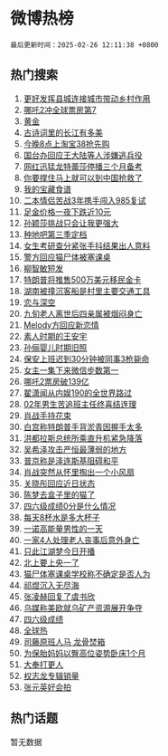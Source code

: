# 微博热榜

`最后更新时间：2025-02-26 12:11:38 +0800`

## 热门搜索

1. [更好发挥县城连接城市带动乡村作用](https://m.weibo.cn/search?containerid=100103type%3D1%26t%3D10%26q%3D%23%E6%9B%B4%E5%A5%BD%E5%8F%91%E6%8C%A5%E5%8E%BF%E5%9F%8E%E8%BF%9E%E6%8E%A5%E5%9F%8E%E5%B8%82%E5%B8%A6%E5%8A%A8%E4%B9%A1%E6%9D%91%E4%BD%9C%E7%94%A8%23&stream_entry_id=51&isnewpage=1&extparam=seat%3D1%26c_type%3D51%26q%3D%2523%25E6%259B%25B4%25E5%25A5%25BD%25E5%258F%2591%25E6%258C%25A5%25E5%258E%25BF%25E5%259F%258E%25E8%25BF%259E%25E6%258E%25A5%25E5%259F%258E%25E5%25B8%2582%25E5%25B8%25A6%25E5%258A%25A8%25E4%25B9%25A1%25E6%259D%2591%25E4%25BD%259C%25E7%2594%25A8%2523%26cate%3D10103%26pos%3D0%26dgr%3D0%26filter_type%3Drealtimehot%26stream_entry_id%3D51%26display_time%3D1740543096%26pre_seqid%3D17405430965830355758132)
1. [哪吒2冲全球票房第7](https://m.weibo.cn/search?containerid=100103type%3D1%26t%3D10%26q%3D%23%E5%93%AA%E5%90%922%E5%86%B2%E5%85%A8%E7%90%83%E7%A5%A8%E6%88%BF%E7%AC%AC7%23&stream_entry_id=31&isnewpage=1&extparam=seat%3D1%26c_type%3D31%26cate%3D5001%26q%3D%2523%25E5%2593%25AA%25E5%2590%25922%25E5%2586%25B2%25E5%2585%25A8%25E7%2590%2583%25E7%25A5%25A8%25E6%2588%25BF%25E7%25AC%25AC7%2523%26dgr%3D0%26stream_entry_id%3D31%26realpos%3D1%26flag%3D1%26pos%3D0%26band_rank%3D1%26filter_type%3Drealtimehot%26lcate%3D5001%26display_time%3D1740543096%26pre_seqid%3D17405430965830355758132)
1. [黄金](https://m.weibo.cn/search?containerid=100103type%3D1%26t%3D10%26q%3D%E9%BB%84%E9%87%91&stream_entry_id=31&isnewpage=1&extparam=seat%3D1%26c_type%3D31%26cate%3D5001%26q%3D%25E9%25BB%2584%25E9%2587%2591%26dgr%3D0%26stream_entry_id%3D31%26realpos%3D2%26flag%3D2%26pos%3D1%26band_rank%3D2%26filter_type%3Drealtimehot%26lcate%3D5001%26display_time%3D1740543096%26pre_seqid%3D17405430965830355758132)
1. [古诗词里的长江有多美](https://m.weibo.cn/search?containerid=100103type%3D1%26t%3D10%26q%3D%23%E5%8F%A4%E8%AF%97%E8%AF%8D%E9%87%8C%E7%9A%84%E9%95%BF%E6%B1%9F%E6%9C%89%E5%A4%9A%E7%BE%8E%23&stream_entry_id=31&isnewpage=1&extparam=seat%3D1%26c_type%3D31%26cate%3D5001%26q%3D%2523%25E5%258F%25A4%25E8%25AF%2597%25E8%25AF%258D%25E9%2587%258C%25E7%259A%2584%25E9%2595%25BF%25E6%25B1%259F%25E6%259C%2589%25E5%25A4%259A%25E7%25BE%258E%2523%26dgr%3D0%26stream_entry_id%3D31%26realpos%3D3%26flag%3D0%26pos%3D2%26band_rank%3D3%26filter_type%3Drealtimehot%26lcate%3D5001%26display_time%3D1740543096%26pre_seqid%3D17405430965830355758132)
1. [今晚8点上淘宝38抢先购](https://m.weibo.cn/search?containerid=100103type%3D1%26t%3D10%26q%3D%23%E4%BB%8A%E6%99%9A8%E7%82%B9%E4%B8%8A%E6%B7%98%E5%AE%9D38%E6%8A%A2%E5%85%88%E8%B4%AD%23&stream_entry_id=31&isnewpage=1&extparam=seat%3D1%26c_type%3D31%26topic_ad%3D1%26cate%3D5001%26q%3D%2523%25E4%25BB%258A%25E6%2599%259A8%25E7%2582%25B9%25E4%25B8%258A%25E6%25B7%2598%25E5%25AE%259D38%25E6%258A%25A2%25E5%2585%2588%25E8%25B4%25AD%2523%26dgr%3D0%26adid%3D276995%26is_ad_pos%3D1%26stream_entry_id%3D31%26pos%3D3%26filter_type%3Drealtimehot%26band_rank%3D4%26lcate%3D5001%26display_time%3D1740543096%26pre_seqid%3D17405430965830355758132)
1. [国台办回应王大陆等人涉嫌逃兵役](https://m.weibo.cn/search?containerid=100103type%3D1%26t%3D10%26q%3D%23%E5%9B%BD%E5%8F%B0%E5%8A%9E%E5%9B%9E%E5%BA%94%E7%8E%8B%E5%A4%A7%E9%99%86%E7%AD%89%E4%BA%BA%E6%B6%89%E5%AB%8C%E9%80%83%E5%85%B5%E5%BD%B9%23&stream_entry_id=31&isnewpage=1&extparam=seat%3D1%26c_type%3D31%26cate%3D5001%26q%3D%2523%25E5%259B%25BD%25E5%258F%25B0%25E5%258A%259E%25E5%259B%259E%25E5%25BA%2594%25E7%258E%258B%25E5%25A4%25A7%25E9%2599%2586%25E7%25AD%2589%25E4%25BA%25BA%25E6%25B6%2589%25E5%25AB%258C%25E9%2580%2583%25E5%2585%25B5%25E5%25BD%25B9%2523%26dgr%3D0%26stream_entry_id%3D31%26realpos%3D4%26flag%3D1%26pos%3D4%26band_rank%3D4%26filter_type%3Drealtimehot%26lcate%3D5001%26display_time%3D1740543096%26pre_seqid%3D17405430965830355758132)
1. [网红迅猛龙特蕾莎停播三个月备考](https://m.weibo.cn/search?containerid=100103type%3D1%26t%3D10%26q%3D%23%E7%BD%91%E7%BA%A2%E8%BF%85%E7%8C%9B%E9%BE%99%E7%89%B9%E8%95%BE%E8%8E%8E%E5%81%9C%E6%92%AD%E4%B8%89%E4%B8%AA%E6%9C%88%E5%A4%87%E8%80%83%23&stream_entry_id=31&isnewpage=1&extparam=seat%3D1%26c_type%3D31%26cate%3D5001%26q%3D%2523%25E7%25BD%2591%25E7%25BA%25A2%25E8%25BF%2585%25E7%258C%259B%25E9%25BE%2599%25E7%2589%25B9%25E8%2595%25BE%25E8%258E%258E%25E5%2581%259C%25E6%2592%25AD%25E4%25B8%2589%25E4%25B8%25AA%25E6%259C%2588%25E5%25A4%2587%25E8%2580%2583%2523%26dgr%3D0%26stream_entry_id%3D31%26realpos%3D5%26flag%3D0%26pos%3D5%26band_rank%3D5%26filter_type%3Drealtimehot%26lcate%3D5001%26display_time%3D1740543096%26pre_seqid%3D17405430965830355758132)
1. [你要撑住马上就可以到中国抢救了](https://m.weibo.cn/search?containerid=100103type%3D1%26t%3D10%26q%3D%23%E4%BD%A0%E8%A6%81%E6%92%91%E4%BD%8F%E9%A9%AC%E4%B8%8A%E5%B0%B1%E5%8F%AF%E4%BB%A5%E5%88%B0%E4%B8%AD%E5%9B%BD%E6%8A%A2%E6%95%91%E4%BA%86%23&stream_entry_id=31&isnewpage=1&extparam=seat%3D1%26c_type%3D31%26cate%3D5001%26q%3D%2523%25E4%25BD%25A0%25E8%25A6%2581%25E6%2592%2591%25E4%25BD%258F%25E9%25A9%25AC%25E4%25B8%258A%25E5%25B0%25B1%25E5%258F%25AF%25E4%25BB%25A5%25E5%2588%25B0%25E4%25B8%25AD%25E5%259B%25BD%25E6%258A%25A2%25E6%2595%2591%25E4%25BA%2586%2523%26dgr%3D0%26stream_entry_id%3D31%26realpos%3D6%26flag%3D2%26pos%3D6%26band_rank%3D6%26filter_type%3Drealtimehot%26lcate%3D5001%26display_time%3D1740543096%26pre_seqid%3D17405430965830355758132)
1. [我的宝藏食谱](https://m.weibo.cn/search?containerid=100103type%3D1%26t%3D10%26q%3D%23%E6%88%91%E7%9A%84%E5%AE%9D%E8%97%8F%E9%A3%9F%E8%B0%B1%23&stream_entry_id=31&isnewpage=1&extparam=seat%3D1%26c_type%3D31%26cate%3D5001%26q%3D%2523%25E6%2588%2591%25E7%259A%2584%25E5%25AE%259D%25E8%2597%258F%25E9%25A3%259F%25E8%25B0%25B1%2523%26dgr%3D0%26adid%3D276968%26is_ad_pos%3D1%26stream_entry_id%3D31%26pos%3D7%26filter_type%3Drealtimehot%26band_rank%3D7%26lcate%3D5001%26display_time%3D1740543096%26pre_seqid%3D17405430965830355758132)
1. [二本情侣苦战3年携手闯入985复试](https://m.weibo.cn/search?containerid=100103type%3D1%26t%3D10%26q%3D%23%E4%BA%8C%E6%9C%AC%E6%83%85%E4%BE%A3%E8%8B%A6%E6%88%983%E5%B9%B4%E6%90%BA%E6%89%8B%E9%97%AF%E5%85%A5985%E5%A4%8D%E8%AF%95%23&stream_entry_id=31&isnewpage=1&extparam=seat%3D1%26c_type%3D31%26cate%3D5001%26q%3D%2523%25E4%25BA%258C%25E6%259C%25AC%25E6%2583%2585%25E4%25BE%25A3%25E8%258B%25A6%25E6%2588%25983%25E5%25B9%25B4%25E6%2590%25BA%25E6%2589%258B%25E9%2597%25AF%25E5%2585%25A5985%25E5%25A4%258D%25E8%25AF%2595%2523%26dgr%3D0%26stream_entry_id%3D31%26realpos%3D7%26flag%3D0%26pos%3D8%26band_rank%3D7%26filter_type%3Drealtimehot%26lcate%3D5001%26display_time%3D1740543096%26pre_seqid%3D17405430965830355758132)
1. [足金价格一夜下跌近10元](https://m.weibo.cn/search?containerid=100103type%3D1%26t%3D10%26q%3D%23%E8%B6%B3%E9%87%91%E4%BB%B7%E6%A0%BC%E4%B8%80%E5%A4%9C%E4%B8%8B%E8%B7%8C%E8%BF%9110%E5%85%83%23&stream_entry_id=31&isnewpage=1&extparam=seat%3D1%26c_type%3D31%26cate%3D5001%26q%3D%2523%25E8%25B6%25B3%25E9%2587%2591%25E4%25BB%25B7%25E6%25A0%25BC%25E4%25B8%2580%25E5%25A4%259C%25E4%25B8%258B%25E8%25B7%258C%25E8%25BF%259110%25E5%2585%2583%2523%26dgr%3D0%26stream_entry_id%3D31%26realpos%3D8%26flag%3D1%26pos%3D9%26band_rank%3D8%26filter_type%3Drealtimehot%26lcate%3D5001%26display_time%3D1740543096%26pre_seqid%3D17405430965830355758132)
1. [孙颖莎挑战只会让我更强大](https://m.weibo.cn/search?containerid=100103type%3D1%26t%3D10%26q%3D%23%E5%AD%99%E9%A2%96%E8%8E%8E%E6%8C%91%E6%88%98%E5%8F%AA%E4%BC%9A%E8%AE%A9%E6%88%91%E6%9B%B4%E5%BC%BA%E5%A4%A7%23&stream_entry_id=31&isnewpage=1&extparam=seat%3D1%26c_type%3D31%26cate%3D5001%26q%3D%2523%25E5%25AD%2599%25E9%25A2%2596%25E8%258E%258E%25E6%258C%2591%25E6%2588%2598%25E5%258F%25AA%25E4%25BC%259A%25E8%25AE%25A9%25E6%2588%2591%25E6%259B%25B4%25E5%25BC%25BA%25E5%25A4%25A7%2523%26dgr%3D0%26stream_entry_id%3D31%26realpos%3D9%26flag%3D1%26pos%3D10%26band_rank%3D9%26filter_type%3Drealtimehot%26lcate%3D5001%26display_time%3D1740543096%26pre_seqid%3D17405430965830355758132)
1. [种地吧第三季定档](https://m.weibo.cn/search?containerid=100103type%3D1%26t%3D10%26q%3D%E7%A7%8D%E5%9C%B0%E5%90%A7%E7%AC%AC%E4%B8%89%E5%AD%A3%E5%AE%9A%E6%A1%A3&stream_entry_id=31&isnewpage=1&extparam=seat%3D1%26c_type%3D31%26cate%3D5001%26q%3D%25E7%25A7%258D%25E5%259C%25B0%25E5%2590%25A7%25E7%25AC%25AC%25E4%25B8%2589%25E5%25AD%25A3%25E5%25AE%259A%25E6%25A1%25A3%26dgr%3D0%26stream_entry_id%3D31%26realpos%3D10%26flag%3D0%26pos%3D11%26band_rank%3D10%26filter_type%3Drealtimehot%26lcate%3D5001%26display_time%3D1740543096%26pre_seqid%3D17405430965830355758132)
1. [女生考研查分紧张手抖结果出人意料](https://m.weibo.cn/search?containerid=100103type%3D1%26t%3D10%26q%3D%23%E5%A5%B3%E7%94%9F%E8%80%83%E7%A0%94%E6%9F%A5%E5%88%86%E7%B4%A7%E5%BC%A0%E6%89%8B%E6%8A%96%E7%BB%93%E6%9E%9C%E5%87%BA%E4%BA%BA%E6%84%8F%E6%96%99%23&stream_entry_id=31&isnewpage=1&extparam=seat%3D1%26c_type%3D31%26cate%3D5001%26q%3D%2523%25E5%25A5%25B3%25E7%2594%259F%25E8%2580%2583%25E7%25A0%2594%25E6%259F%25A5%25E5%2588%2586%25E7%25B4%25A7%25E5%25BC%25A0%25E6%2589%258B%25E6%258A%2596%25E7%25BB%2593%25E6%259E%259C%25E5%2587%25BA%25E4%25BA%25BA%25E6%2584%258F%25E6%2596%2599%2523%26dgr%3D0%26stream_entry_id%3D31%26realpos%3D11%26flag%3D1%26pos%3D12%26band_rank%3D11%26filter_type%3Drealtimehot%26lcate%3D5001%26display_time%3D1740543096%26pre_seqid%3D17405430965830355758132)
1. [警方回应猫尸体被塞课桌](https://m.weibo.cn/search?containerid=100103type%3D1%26t%3D10%26q%3D%23%E8%AD%A6%E6%96%B9%E5%9B%9E%E5%BA%94%E7%8C%AB%E5%B0%B8%E4%BD%93%E8%A2%AB%E5%A1%9E%E8%AF%BE%E6%A1%8C%23&stream_entry_id=31&isnewpage=1&extparam=seat%3D1%26c_type%3D31%26cate%3D5001%26q%3D%2523%25E8%25AD%25A6%25E6%2596%25B9%25E5%259B%259E%25E5%25BA%2594%25E7%258C%25AB%25E5%25B0%25B8%25E4%25BD%2593%25E8%25A2%25AB%25E5%25A1%259E%25E8%25AF%25BE%25E6%25A1%258C%2523%26dgr%3D0%26stream_entry_id%3D31%26realpos%3D12%26flag%3D1%26pos%3D13%26band_rank%3D12%26filter_type%3Drealtimehot%26lcate%3D5001%26display_time%3D1740543096%26pre_seqid%3D17405430965830355758132)
1. [柳智敏短发](https://m.weibo.cn/search?containerid=100103type%3D1%26t%3D10%26q%3D%E6%9F%B3%E6%99%BA%E6%95%8F%E7%9F%AD%E5%8F%91&stream_entry_id=31&isnewpage=1&extparam=seat%3D1%26c_type%3D31%26cate%3D5001%26q%3D%25E6%259F%25B3%25E6%2599%25BA%25E6%2595%258F%25E7%259F%25AD%25E5%258F%2591%26dgr%3D0%26stream_entry_id%3D31%26realpos%3D13%26flag%3D1%26pos%3D14%26band_rank%3D13%26filter_type%3Drealtimehot%26lcate%3D5001%26display_time%3D1740543096%26pre_seqid%3D17405430965830355758132)
1. [特朗普将推售500万美元移民金卡](https://m.weibo.cn/search?containerid=100103type%3D1%26t%3D10%26q%3D%23%E7%89%B9%E6%9C%97%E6%99%AE%E5%B0%86%E6%8E%A8%E5%94%AE500%E4%B8%87%E7%BE%8E%E5%85%83%E7%A7%BB%E6%B0%91%E9%87%91%E5%8D%A1%23&stream_entry_id=31&isnewpage=1&extparam=seat%3D1%26c_type%3D31%26cate%3D5001%26q%3D%2523%25E7%2589%25B9%25E6%259C%2597%25E6%2599%25AE%25E5%25B0%2586%25E6%258E%25A8%25E5%2594%25AE500%25E4%25B8%2587%25E7%25BE%258E%25E5%2585%2583%25E7%25A7%25BB%25E6%25B0%2591%25E9%2587%2591%25E5%258D%25A1%2523%26dgr%3D0%26stream_entry_id%3D31%26realpos%3D14%26flag%3D0%26pos%3D15%26band_rank%3D14%26filter_type%3Drealtimehot%26lcate%3D5001%26display_time%3D1740543096%26pre_seqid%3D17405430965830355758132)
1. [湖南被撞沉客船是村里主要交通工具](https://m.weibo.cn/search?containerid=100103type%3D1%26t%3D10%26q%3D%23%E6%B9%96%E5%8D%97%E8%A2%AB%E6%92%9E%E6%B2%89%E5%AE%A2%E8%88%B9%E6%98%AF%E6%9D%91%E9%87%8C%E4%B8%BB%E8%A6%81%E4%BA%A4%E9%80%9A%E5%B7%A5%E5%85%B7%23&stream_entry_id=31&isnewpage=1&extparam=seat%3D1%26c_type%3D31%26cate%3D5001%26q%3D%2523%25E6%25B9%2596%25E5%258D%2597%25E8%25A2%25AB%25E6%2592%259E%25E6%25B2%2589%25E5%25AE%25A2%25E8%2588%25B9%25E6%2598%25AF%25E6%259D%2591%25E9%2587%258C%25E4%25B8%25BB%25E8%25A6%2581%25E4%25BA%25A4%25E9%2580%259A%25E5%25B7%25A5%25E5%2585%25B7%2523%26dgr%3D0%26stream_entry_id%3D31%26realpos%3D15%26flag%3D1%26pos%3D16%26band_rank%3D15%26filter_type%3Drealtimehot%26lcate%3D5001%26display_time%3D1740543096%26pre_seqid%3D17405430965830355758132)
1. [恋与深空](https://m.weibo.cn/search?containerid=100103type%3D1%26t%3D10%26q%3D%23%E6%81%8B%E4%B8%8E%E6%B7%B1%E7%A9%BA%23&stream_entry_id=31&isnewpage=1&extparam=seat%3D1%26c_type%3D31%26cate%3D5001%26q%3D%2523%25E6%2581%258B%25E4%25B8%258E%25E6%25B7%25B1%25E7%25A9%25BA%2523%26dgr%3D0%26stream_entry_id%3D31%26realpos%3D16%26flag%3D1%26pos%3D17%26band_rank%3D16%26filter_type%3Drealtimehot%26lcate%3D5001%26display_time%3D1740543096%26pre_seqid%3D17405430965830355758132)
1. [九旬老人离世后四亲属被烟闷身亡](https://m.weibo.cn/search?containerid=100103type%3D1%26t%3D10%26q%3D%23%E4%B9%9D%E6%97%AC%E8%80%81%E4%BA%BA%E7%A6%BB%E4%B8%96%E5%90%8E%E5%9B%9B%E4%BA%B2%E5%B1%9E%E8%A2%AB%E7%83%9F%E9%97%B7%E8%BA%AB%E4%BA%A1%23&stream_entry_id=31&isnewpage=1&extparam=seat%3D1%26c_type%3D31%26cate%3D5001%26q%3D%2523%25E4%25B9%259D%25E6%2597%25AC%25E8%2580%2581%25E4%25BA%25BA%25E7%25A6%25BB%25E4%25B8%2596%25E5%2590%258E%25E5%259B%259B%25E4%25BA%25B2%25E5%25B1%259E%25E8%25A2%25AB%25E7%2583%259F%25E9%2597%25B7%25E8%25BA%25AB%25E4%25BA%25A1%2523%26dgr%3D0%26stream_entry_id%3D31%26realpos%3D17%26flag%3D2%26pos%3D18%26band_rank%3D17%26filter_type%3Drealtimehot%26lcate%3D5001%26display_time%3D1740543096%26pre_seqid%3D17405430965830355758132)
1. [Melody方回应新恋情](https://m.weibo.cn/search?containerid=100103type%3D1%26t%3D10%26q%3D%23Melody%E6%96%B9%E5%9B%9E%E5%BA%94%E6%96%B0%E6%81%8B%E6%83%85%23&stream_entry_id=31&isnewpage=1&extparam=seat%3D1%26c_type%3D31%26cate%3D5001%26q%3D%2523Melody%25E6%2596%25B9%25E5%259B%259E%25E5%25BA%2594%25E6%2596%25B0%25E6%2581%258B%25E6%2583%2585%2523%26dgr%3D0%26stream_entry_id%3D31%26realpos%3D18%26flag%3D1%26pos%3D19%26band_rank%3D18%26filter_type%3Drealtimehot%26lcate%3D5001%26display_time%3D1740543096%26pre_seqid%3D17405430965830355758132)
1. [素人时期的王安宇](https://m.weibo.cn/search?containerid=100103type%3D1%26t%3D10%26q%3D%23%E7%B4%A0%E4%BA%BA%E6%97%B6%E6%9C%9F%E7%9A%84%E7%8E%8B%E5%AE%89%E5%AE%87%23&stream_entry_id=31&isnewpage=1&extparam=seat%3D1%26c_type%3D31%26cate%3D5001%26q%3D%2523%25E7%25B4%25A0%25E4%25BA%25BA%25E6%2597%25B6%25E6%259C%259F%25E7%259A%2584%25E7%258E%258B%25E5%25AE%2589%25E5%25AE%2587%2523%26dgr%3D0%26stream_entry_id%3D31%26realpos%3D19%26flag%3D2%26pos%3D20%26band_rank%3D19%26filter_type%3Drealtimehot%26lcate%3D5001%26display_time%3D1740543096%26pre_seqid%3D17405430965830355758132)
1. [孙俪婴儿时期旧照](https://m.weibo.cn/search?containerid=100103type%3D1%26t%3D10%26q%3D%23%E5%AD%99%E4%BF%AA%E5%A9%B4%E5%84%BF%E6%97%B6%E6%9C%9F%E6%97%A7%E7%85%A7%23&stream_entry_id=31&isnewpage=1&extparam=seat%3D1%26c_type%3D31%26cate%3D5001%26q%3D%2523%25E5%25AD%2599%25E4%25BF%25AA%25E5%25A9%25B4%25E5%2584%25BF%25E6%2597%25B6%25E6%259C%259F%25E6%2597%25A7%25E7%2585%25A7%2523%26dgr%3D0%26stream_entry_id%3D31%26realpos%3D20%26flag%3D1%26pos%3D21%26band_rank%3D20%26filter_type%3Drealtimehot%26lcate%3D5001%26display_time%3D1740543096%26pre_seqid%3D17405430965830355758132)
1. [保安上班迟到30分钟被同事3枪毙命](https://m.weibo.cn/search?containerid=100103type%3D1%26t%3D10%26q%3D%23%E4%BF%9D%E5%AE%89%E4%B8%8A%E7%8F%AD%E8%BF%9F%E5%88%B030%E5%88%86%E9%92%9F%E8%A2%AB%E5%90%8C%E4%BA%8B3%E6%9E%AA%E6%AF%99%E5%91%BD%23&stream_entry_id=31&isnewpage=1&extparam=seat%3D1%26c_type%3D31%26cate%3D5001%26q%3D%2523%25E4%25BF%259D%25E5%25AE%2589%25E4%25B8%258A%25E7%258F%25AD%25E8%25BF%259F%25E5%2588%25B030%25E5%2588%2586%25E9%2592%259F%25E8%25A2%25AB%25E5%2590%258C%25E4%25BA%258B3%25E6%259E%25AA%25E6%25AF%2599%25E5%2591%25BD%2523%26dgr%3D0%26stream_entry_id%3D31%26realpos%3D21%26flag%3D1%26pos%3D22%26band_rank%3D21%26filter_type%3Drealtimehot%26lcate%3D5001%26display_time%3D1740543096%26pre_seqid%3D17405430965830355758132)
1. [女主一集下来微信步数第一](https://m.weibo.cn/search?containerid=100103type%3D1%26t%3D10%26q%3D%E5%A5%B3%E4%B8%BB%E4%B8%80%E9%9B%86%E4%B8%8B%E6%9D%A5%E5%BE%AE%E4%BF%A1%E6%AD%A5%E6%95%B0%E7%AC%AC%E4%B8%80&stream_entry_id=31&isnewpage=1&extparam=seat%3D1%26c_type%3D31%26cate%3D5001%26q%3D%25E5%25A5%25B3%25E4%25B8%25BB%25E4%25B8%2580%25E9%259B%2586%25E4%25B8%258B%25E6%259D%25A5%25E5%25BE%25AE%25E4%25BF%25A1%25E6%25AD%25A5%25E6%2595%25B0%25E7%25AC%25AC%25E4%25B8%2580%26dgr%3D0%26stream_entry_id%3D31%26realpos%3D22%26flag%3D0%26pos%3D23%26band_rank%3D22%26filter_type%3Drealtimehot%26lcate%3D5001%26display_time%3D1740543096%26pre_seqid%3D17405430965830355758132)
1. [哪吒2票房破139亿](https://m.weibo.cn/search?containerid=100103type%3D1%26t%3D10%26q%3D%23%E5%93%AA%E5%90%922%E7%A5%A8%E6%88%BF%E7%A0%B4139%E4%BA%BF%23&stream_entry_id=31&isnewpage=1&extparam=seat%3D1%26c_type%3D31%26cate%3D5001%26q%3D%2523%25E5%2593%25AA%25E5%2590%25922%25E7%25A5%25A8%25E6%2588%25BF%25E7%25A0%25B4139%25E4%25BA%25BF%2523%26dgr%3D0%26stream_entry_id%3D31%26realpos%3D23%26flag%3D1%26pos%3D24%26band_rank%3D23%26filter_type%3Drealtimehot%26lcate%3D5001%26display_time%3D1740543096%26pre_seqid%3D17405430965830355758132)
1. [翟潇闻从内娱190的全世界路过](https://m.weibo.cn/search?containerid=100103type%3D1%26t%3D10%26q%3D%23%E7%BF%9F%E6%BD%87%E9%97%BB%E4%BB%8E%E5%86%85%E5%A8%B1190%E7%9A%84%E5%85%A8%E4%B8%96%E7%95%8C%E8%B7%AF%E8%BF%87%23&stream_entry_id=31&isnewpage=1&extparam=seat%3D1%26c_type%3D31%26cate%3D5001%26q%3D%2523%25E7%25BF%259F%25E6%25BD%2587%25E9%2597%25BB%25E4%25BB%258E%25E5%2586%2585%25E5%25A8%25B1190%25E7%259A%2584%25E5%2585%25A8%25E4%25B8%2596%25E7%2595%258C%25E8%25B7%25AF%25E8%25BF%2587%2523%26dgr%3D0%26stream_entry_id%3D31%26realpos%3D24%26flag%3D1%26pos%3D25%26band_rank%3D24%26filter_type%3Drealtimehot%26lcate%3D5001%26display_time%3D1740543096%26pre_seqid%3D17405430965830355758132)
1. [02年男生苦追班主任终喜结连理](https://m.weibo.cn/search?containerid=100103type%3D1%26t%3D10%26q%3D%2302%E5%B9%B4%E7%94%B7%E7%94%9F%E8%8B%A6%E8%BF%BD%E7%8F%AD%E4%B8%BB%E4%BB%BB%E7%BB%88%E5%96%9C%E7%BB%93%E8%BF%9E%E7%90%86%23&stream_entry_id=31&isnewpage=1&extparam=seat%3D1%26c_type%3D31%26cate%3D5001%26q%3D%252302%25E5%25B9%25B4%25E7%2594%25B7%25E7%2594%259F%25E8%258B%25A6%25E8%25BF%25BD%25E7%258F%25AD%25E4%25B8%25BB%25E4%25BB%25BB%25E7%25BB%2588%25E5%2596%259C%25E7%25BB%2593%25E8%25BF%259E%25E7%2590%2586%2523%26dgr%3D0%26stream_entry_id%3D31%26realpos%3D25%26flag%3D0%26pos%3D26%26band_rank%3D25%26filter_type%3Drealtimehot%26lcate%3D5001%26display_time%3D1740543096%26pre_seqid%3D17405430965830355758132)
1. [肖战手持花束](https://m.weibo.cn/search?containerid=100103type%3D1%26t%3D10%26q%3D%23%E8%82%96%E6%88%98%E6%89%8B%E6%8C%81%E8%8A%B1%E6%9D%9F%23&stream_entry_id=31&isnewpage=1&extparam=seat%3D1%26c_type%3D31%26cate%3D5001%26q%3D%2523%25E8%2582%2596%25E6%2588%2598%25E6%2589%258B%25E6%258C%2581%25E8%258A%25B1%25E6%259D%259F%2523%26dgr%3D0%26stream_entry_id%3D31%26realpos%3D26%26flag%3D1%26pos%3D27%26band_rank%3D26%26filter_type%3Drealtimehot%26lcate%3D5001%26display_time%3D1740543096%26pre_seqid%3D17405430965830355758132)
1. [白宫称特朗普手背淤青因握手太多](https://m.weibo.cn/search?containerid=100103type%3D1%26t%3D10%26q%3D%23%E7%99%BD%E5%AE%AB%E7%A7%B0%E7%89%B9%E6%9C%97%E6%99%AE%E6%89%8B%E8%83%8C%E6%B7%A4%E9%9D%92%E5%9B%A0%E6%8F%A1%E6%89%8B%E5%A4%AA%E5%A4%9A%23&stream_entry_id=31&isnewpage=1&extparam=seat%3D1%26c_type%3D31%26cate%3D5001%26q%3D%2523%25E7%2599%25BD%25E5%25AE%25AB%25E7%25A7%25B0%25E7%2589%25B9%25E6%259C%2597%25E6%2599%25AE%25E6%2589%258B%25E8%2583%258C%25E6%25B7%25A4%25E9%259D%2592%25E5%259B%25A0%25E6%258F%25A1%25E6%2589%258B%25E5%25A4%25AA%25E5%25A4%259A%2523%26dgr%3D0%26stream_entry_id%3D31%26realpos%3D27%26flag%3D1%26pos%3D28%26band_rank%3D27%26filter_type%3Drealtimehot%26lcate%3D5001%26display_time%3D1740543096%26pre_seqid%3D17405430965830355758132)
1. [洪都拉斯总统所乘直升机紧急降落](https://m.weibo.cn/search?containerid=100103type%3D1%26t%3D10%26q%3D%23%E6%B4%AA%E9%83%BD%E6%8B%89%E6%96%AF%E6%80%BB%E7%BB%9F%E6%89%80%E4%B9%98%E7%9B%B4%E5%8D%87%E6%9C%BA%E7%B4%A7%E6%80%A5%E9%99%8D%E8%90%BD%23&stream_entry_id=31&isnewpage=1&extparam=seat%3D1%26c_type%3D31%26cate%3D5001%26q%3D%2523%25E6%25B4%25AA%25E9%2583%25BD%25E6%258B%2589%25E6%2596%25AF%25E6%2580%25BB%25E7%25BB%259F%25E6%2589%2580%25E4%25B9%2598%25E7%259B%25B4%25E5%258D%2587%25E6%259C%25BA%25E7%25B4%25A7%25E6%2580%25A5%25E9%2599%258D%25E8%2590%25BD%2523%26dgr%3D0%26stream_entry_id%3D31%26realpos%3D28%26flag%3D1%26pos%3D29%26band_rank%3D28%26filter_type%3Drealtimehot%26lcate%3D5001%26display_time%3D1740543096%26pre_seqid%3D17405430965830355758132)
1. [吴希泽攻击严恒最薄弱的地方](https://m.weibo.cn/search?containerid=100103type%3D1%26t%3D10%26q%3D%E5%90%B4%E5%B8%8C%E6%B3%BD%E6%94%BB%E5%87%BB%E4%B8%A5%E6%81%92%E6%9C%80%E8%96%84%E5%BC%B1%E7%9A%84%E5%9C%B0%E6%96%B9&stream_entry_id=31&isnewpage=1&extparam=seat%3D1%26c_type%3D31%26cate%3D5001%26q%3D%25E5%2590%25B4%25E5%25B8%258C%25E6%25B3%25BD%25E6%2594%25BB%25E5%2587%25BB%25E4%25B8%25A5%25E6%2581%2592%25E6%259C%2580%25E8%2596%2584%25E5%25BC%25B1%25E7%259A%2584%25E5%259C%25B0%25E6%2596%25B9%26dgr%3D0%26stream_entry_id%3D31%26realpos%3D29%26flag%3D1%26pos%3D30%26band_rank%3D29%26filter_type%3Drealtimehot%26lcate%3D5001%26display_time%3D1740543096%26pre_seqid%3D17405430965830355758132)
1. [普京称是泽连斯基阻碍和平](https://m.weibo.cn/search?containerid=100103type%3D1%26t%3D10%26q%3D%23%E6%99%AE%E4%BA%AC%E7%A7%B0%E6%98%AF%E6%B3%BD%E8%BF%9E%E6%96%AF%E5%9F%BA%E9%98%BB%E7%A2%8D%E5%92%8C%E5%B9%B3%23&stream_entry_id=31&isnewpage=1&extparam=seat%3D1%26c_type%3D31%26cate%3D5001%26q%3D%2523%25E6%2599%25AE%25E4%25BA%25AC%25E7%25A7%25B0%25E6%2598%25AF%25E6%25B3%25BD%25E8%25BF%259E%25E6%2596%25AF%25E5%259F%25BA%25E9%2598%25BB%25E7%25A2%258D%25E5%2592%258C%25E5%25B9%25B3%2523%26dgr%3D0%26stream_entry_id%3D31%26realpos%3D30%26flag%3D1%26pos%3D31%26band_rank%3D30%26filter_type%3Drealtimehot%26lcate%3D5001%26display_time%3D1740543096%26pre_seqid%3D17405430965830355758132)
1. [肖战突然从怀里掏出一个小风扇](https://m.weibo.cn/search?containerid=100103type%3D1%26t%3D10%26q%3D%23%E8%82%96%E6%88%98%E7%AA%81%E7%84%B6%E4%BB%8E%E6%80%80%E9%87%8C%E6%8E%8F%E5%87%BA%E4%B8%80%E4%B8%AA%E5%B0%8F%E9%A3%8E%E6%89%87%23&stream_entry_id=31&isnewpage=1&extparam=seat%3D1%26c_type%3D31%26cate%3D5001%26q%3D%2523%25E8%2582%2596%25E6%2588%2598%25E7%25AA%2581%25E7%2584%25B6%25E4%25BB%258E%25E6%2580%2580%25E9%2587%258C%25E6%258E%258F%25E5%2587%25BA%25E4%25B8%2580%25E4%25B8%25AA%25E5%25B0%258F%25E9%25A3%258E%25E6%2589%2587%2523%26dgr%3D0%26stream_entry_id%3D31%26realpos%3D31%26flag%3D0%26pos%3D32%26band_rank%3D31%26filter_type%3Drealtimehot%26lcate%3D5001%26display_time%3D1740543096%26pre_seqid%3D17405430965830355758132)
1. [关晓彤回应近日状态](https://m.weibo.cn/search?containerid=100103type%3D1%26t%3D10%26q%3D%23%E5%85%B3%E6%99%93%E5%BD%A4%E5%9B%9E%E5%BA%94%E8%BF%91%E6%97%A5%E7%8A%B6%E6%80%81%23&stream_entry_id=31&isnewpage=1&extparam=seat%3D1%26c_type%3D31%26cate%3D5001%26q%3D%2523%25E5%2585%25B3%25E6%2599%2593%25E5%25BD%25A4%25E5%259B%259E%25E5%25BA%2594%25E8%25BF%2591%25E6%2597%25A5%25E7%258A%25B6%25E6%2580%2581%2523%26dgr%3D0%26stream_entry_id%3D31%26realpos%3D32%26flag%3D0%26pos%3D33%26band_rank%3D32%26filter_type%3Drealtimehot%26lcate%3D5001%26display_time%3D1740543096%26pre_seqid%3D17405430965830355758132)
1. [陈梦去盒子里的猫了](https://m.weibo.cn/search?containerid=100103type%3D1%26t%3D10%26q%3D%23%E9%99%88%E6%A2%A6%E5%8E%BB%E7%9B%92%E5%AD%90%E9%87%8C%E7%9A%84%E7%8C%AB%E4%BA%86%23&stream_entry_id=31&isnewpage=1&extparam=seat%3D1%26c_type%3D31%26cate%3D5001%26q%3D%2523%25E9%2599%2588%25E6%25A2%25A6%25E5%258E%25BB%25E7%259B%2592%25E5%25AD%2590%25E9%2587%258C%25E7%259A%2584%25E7%258C%25AB%25E4%25BA%2586%2523%26dgr%3D0%26stream_entry_id%3D31%26realpos%3D33%26flag%3D1%26pos%3D34%26band_rank%3D33%26filter_type%3Drealtimehot%26lcate%3D5001%26display_time%3D1740543096%26pre_seqid%3D17405430965830355758132)
1. [四六级成绩0分是什么情况](https://m.weibo.cn/search?containerid=100103type%3D1%26t%3D10%26q%3D%23%E5%9B%9B%E5%85%AD%E7%BA%A7%E6%88%90%E7%BB%A90%E5%88%86%E6%98%AF%E4%BB%80%E4%B9%88%E6%83%85%E5%86%B5%23&stream_entry_id=31&isnewpage=1&extparam=seat%3D1%26c_type%3D31%26cate%3D5001%26q%3D%2523%25E5%259B%259B%25E5%2585%25AD%25E7%25BA%25A7%25E6%2588%2590%25E7%25BB%25A90%25E5%2588%2586%25E6%2598%25AF%25E4%25BB%2580%25E4%25B9%2588%25E6%2583%2585%25E5%2586%25B5%2523%26dgr%3D0%26stream_entry_id%3D31%26realpos%3D34%26flag%3D1%26pos%3D35%26band_rank%3D34%26filter_type%3Drealtimehot%26lcate%3D5001%26display_time%3D1740543096%26pre_seqid%3D17405430965830355758132)
1. [每天8杯水是多大杯子](https://m.weibo.cn/search?containerid=100103type%3D1%26t%3D10%26q%3D%23%E6%AF%8F%E5%A4%A98%E6%9D%AF%E6%B0%B4%E6%98%AF%E5%A4%9A%E5%A4%A7%E6%9D%AF%E5%AD%90%23&stream_entry_id=31&isnewpage=1&extparam=seat%3D1%26c_type%3D31%26cate%3D5001%26q%3D%2523%25E6%25AF%258F%25E5%25A4%25A98%25E6%259D%25AF%25E6%25B0%25B4%25E6%2598%25AF%25E5%25A4%259A%25E5%25A4%25A7%25E6%259D%25AF%25E5%25AD%2590%2523%26dgr%3D0%26stream_entry_id%3D31%26realpos%3D35%26flag%3D1%26pos%3D36%26band_rank%3D35%26filter_type%3Drealtimehot%26lcate%3D5001%26display_time%3D1740543096%26pre_seqid%3D17405430965830355758132)
1. [一诺高能量男性的一天](https://m.weibo.cn/search?containerid=100103type%3D1%26t%3D10%26q%3D%E4%B8%80%E8%AF%BA%E9%AB%98%E8%83%BD%E9%87%8F%E7%94%B7%E6%80%A7%E7%9A%84%E4%B8%80%E5%A4%A9&stream_entry_id=31&isnewpage=1&extparam=seat%3D1%26c_type%3D31%26cate%3D5001%26q%3D%25E4%25B8%2580%25E8%25AF%25BA%25E9%25AB%2598%25E8%2583%25BD%25E9%2587%258F%25E7%2594%25B7%25E6%2580%25A7%25E7%259A%2584%25E4%25B8%2580%25E5%25A4%25A9%26dgr%3D0%26stream_entry_id%3D31%26realpos%3D36%26flag%3D1%26pos%3D37%26band_rank%3D36%26filter_type%3Drealtimehot%26lcate%3D5001%26display_time%3D1740543096%26pre_seqid%3D17405430965830355758132)
1. [一家4人处理老人丧事后意外身亡](https://m.weibo.cn/search?containerid=100103type%3D1%26t%3D10%26q%3D%23%E4%B8%80%E5%AE%B64%E4%BA%BA%E5%A4%84%E7%90%86%E8%80%81%E4%BA%BA%E4%B8%A7%E4%BA%8B%E5%90%8E%E6%84%8F%E5%A4%96%E8%BA%AB%E4%BA%A1%23&stream_entry_id=31&isnewpage=1&extparam=seat%3D1%26c_type%3D31%26cate%3D5001%26q%3D%2523%25E4%25B8%2580%25E5%25AE%25B64%25E4%25BA%25BA%25E5%25A4%2584%25E7%2590%2586%25E8%2580%2581%25E4%25BA%25BA%25E4%25B8%25A7%25E4%25BA%258B%25E5%2590%258E%25E6%2584%258F%25E5%25A4%2596%25E8%25BA%25AB%25E4%25BA%25A1%2523%26dgr%3D0%26stream_entry_id%3D31%26realpos%3D37%26flag%3D0%26pos%3D38%26band_rank%3D37%26filter_type%3Drealtimehot%26lcate%3D5001%26display_time%3D1740543096%26pre_seqid%3D17405430965830355758132)
1. [只此江湖梦今日开播](https://m.weibo.cn/search?containerid=100103type%3D1%26t%3D10%26q%3D%23%E5%8F%AA%E6%AD%A4%E6%B1%9F%E6%B9%96%E6%A2%A6%E4%BB%8A%E6%97%A5%E5%BC%80%E6%92%AD%23&stream_entry_id=31&isnewpage=1&extparam=seat%3D1%26c_type%3D31%26cate%3D5001%26q%3D%2523%25E5%258F%25AA%25E6%25AD%25A4%25E6%25B1%259F%25E6%25B9%2596%25E6%25A2%25A6%25E4%25BB%258A%25E6%2597%25A5%25E5%25BC%2580%25E6%2592%25AD%2523%26dgr%3D0%26stream_entry_id%3D31%26realpos%3D38%26flag%3D1%26pos%3D39%26band_rank%3D38%26filter_type%3Drealtimehot%26lcate%3D5001%26display_time%3D1740543096%26pre_seqid%3D17405430965830355758132)
1. [北上要上央一了](https://m.weibo.cn/search?containerid=100103type%3D1%26t%3D10%26q%3D%23%E5%8C%97%E4%B8%8A%E8%A6%81%E4%B8%8A%E5%A4%AE%E4%B8%80%E4%BA%86%23&stream_entry_id=31&isnewpage=1&extparam=seat%3D1%26c_type%3D31%26cate%3D5001%26q%3D%2523%25E5%258C%2597%25E4%25B8%258A%25E8%25A6%2581%25E4%25B8%258A%25E5%25A4%25AE%25E4%25B8%2580%25E4%25BA%2586%2523%26dgr%3D0%26stream_entry_id%3D31%26realpos%3D39%26flag%3D1%26pos%3D40%26band_rank%3D39%26filter_type%3Drealtimehot%26lcate%3D5001%26display_time%3D1740543096%26pre_seqid%3D17405430965830355758132)
1. [猫尸体塞课桌学校称不确定是否人为](https://m.weibo.cn/search?containerid=100103type%3D1%26t%3D10%26q%3D%23%E7%8C%AB%E5%B0%B8%E4%BD%93%E5%A1%9E%E8%AF%BE%E6%A1%8C%E5%AD%A6%E6%A0%A1%E7%A7%B0%E4%B8%8D%E7%A1%AE%E5%AE%9A%E6%98%AF%E5%90%A6%E4%BA%BA%E4%B8%BA%23&stream_entry_id=31&isnewpage=1&extparam=seat%3D1%26c_type%3D31%26cate%3D5001%26q%3D%2523%25E7%258C%25AB%25E5%25B0%25B8%25E4%25BD%2593%25E5%25A1%259E%25E8%25AF%25BE%25E6%25A1%258C%25E5%25AD%25A6%25E6%25A0%25A1%25E7%25A7%25B0%25E4%25B8%258D%25E7%25A1%25AE%25E5%25AE%259A%25E6%2598%25AF%25E5%2590%25A6%25E4%25BA%25BA%25E4%25B8%25BA%2523%26dgr%3D0%26stream_entry_id%3D31%26realpos%3D40%26flag%3D0%26pos%3D41%26band_rank%3D40%26filter_type%3Drealtimehot%26lcate%3D5001%26display_time%3D1740543096%26pre_seqid%3D17405430965830355758132)
1. [祁煜沉入无尽海](https://m.weibo.cn/search?containerid=100103type%3D1%26t%3D10%26q%3D%23%E7%A5%81%E7%85%9C%E6%B2%89%E5%85%A5%E6%97%A0%E5%B0%BD%E6%B5%B7%23&stream_entry_id=31&isnewpage=1&extparam=seat%3D1%26c_type%3D31%26cate%3D5001%26q%3D%2523%25E7%25A5%2581%25E7%2585%259C%25E6%25B2%2589%25E5%2585%25A5%25E6%2597%25A0%25E5%25B0%25BD%25E6%25B5%25B7%2523%26dgr%3D0%26stream_entry_id%3D31%26realpos%3D41%26flag%3D1%26pos%3D42%26band_rank%3D41%26filter_type%3Drealtimehot%26lcate%3D5001%26display_time%3D1740543096%26pre_seqid%3D17405430965830355758132)
1. [张凌赫回复了虞书欣](https://m.weibo.cn/search?containerid=100103type%3D1%26t%3D10%26q%3D%23%E5%BC%A0%E5%87%8C%E8%B5%AB%E5%9B%9E%E5%A4%8D%E4%BA%86%E8%99%9E%E4%B9%A6%E6%AC%A3%23&stream_entry_id=31&isnewpage=1&extparam=seat%3D1%26c_type%3D31%26cate%3D5001%26q%3D%2523%25E5%25BC%25A0%25E5%2587%258C%25E8%25B5%25AB%25E5%259B%259E%25E5%25A4%258D%25E4%25BA%2586%25E8%2599%259E%25E4%25B9%25A6%25E6%25AC%25A3%2523%26dgr%3D0%26stream_entry_id%3D31%26realpos%3D42%26flag%3D0%26pos%3D43%26band_rank%3D42%26filter_type%3Drealtimehot%26lcate%3D5001%26display_time%3D1740543096%26pre_seqid%3D17405430965830355758132)
1. [乌媒称美欧就乌矿产资源展开争夺](https://m.weibo.cn/search?containerid=100103type%3D1%26t%3D10%26q%3D%23%E4%B9%8C%E5%AA%92%E7%A7%B0%E7%BE%8E%E6%AC%A7%E5%B0%B1%E4%B9%8C%E7%9F%BF%E4%BA%A7%E8%B5%84%E6%BA%90%E5%B1%95%E5%BC%80%E4%BA%89%E5%A4%BA%23&stream_entry_id=31&isnewpage=1&extparam=seat%3D1%26c_type%3D31%26cate%3D5001%26q%3D%2523%25E4%25B9%258C%25E5%25AA%2592%25E7%25A7%25B0%25E7%25BE%258E%25E6%25AC%25A7%25E5%25B0%25B1%25E4%25B9%258C%25E7%259F%25BF%25E4%25BA%25A7%25E8%25B5%2584%25E6%25BA%2590%25E5%25B1%2595%25E5%25BC%2580%25E4%25BA%2589%25E5%25A4%25BA%2523%26dgr%3D0%26stream_entry_id%3D31%26realpos%3D43%26flag%3D1%26pos%3D44%26band_rank%3D43%26filter_type%3Drealtimehot%26lcate%3D5001%26display_time%3D1740543096%26pre_seqid%3D17405430965830355758132)
1. [四六级成绩](https://m.weibo.cn/search?containerid=100103type%3D1%26t%3D10%26q%3D%E5%9B%9B%E5%85%AD%E7%BA%A7%E6%88%90%E7%BB%A9&stream_entry_id=31&isnewpage=1&extparam=seat%3D1%26c_type%3D31%26cate%3D5001%26q%3D%25E5%259B%259B%25E5%2585%25AD%25E7%25BA%25A7%25E6%2588%2590%25E7%25BB%25A9%26dgr%3D0%26stream_entry_id%3D31%26realpos%3D44%26flag%3D0%26pos%3D45%26band_rank%3D44%26filter_type%3Drealtimehot%26lcate%3D5001%26display_time%3D1740543096%26pre_seqid%3D17405430965830355758132)
1. [全球热](https://m.weibo.cn/search?containerid=100103type%3D1%26t%3D10%26q%3D%E5%85%A8%E7%90%83%E7%83%AD&stream_entry_id=31&isnewpage=1&extparam=seat%3D1%26c_type%3D31%26cate%3D5001%26q%3D%25E5%2585%25A8%25E7%2590%2583%25E7%2583%25AD%26dgr%3D0%26stream_entry_id%3D31%26realpos%3D45%26flag%3D0%26pos%3D46%26band_rank%3D45%26filter_type%3Drealtimehot%26lcate%3D5001%26display_time%3D1740543096%26pre_seqid%3D17405430965830355758132)
1. [司藤原班人马 龙骨焚箱](https://m.weibo.cn/search?containerid=100103type%3D1%26t%3D10%26q%3D%E5%8F%B8%E8%97%A4%E5%8E%9F%E7%8F%AD%E4%BA%BA%E9%A9%AC+%E9%BE%99%E9%AA%A8%E7%84%9A%E7%AE%B1&stream_entry_id=31&isnewpage=1&extparam=seat%3D1%26c_type%3D31%26cate%3D5001%26q%3D%25E5%258F%25B8%25E8%2597%25A4%25E5%258E%259F%25E7%258F%25AD%25E4%25BA%25BA%25E9%25A9%25AC%2520%25E9%25BE%2599%25E9%25AA%25A8%25E7%2584%259A%25E7%25AE%25B1%26dgr%3D0%26stream_entry_id%3D31%26realpos%3D46%26flag%3D0%26pos%3D47%26band_rank%3D46%26filter_type%3Drealtimehot%26lcate%3D5001%26display_time%3D1740543096%26pre_seqid%3D17405430965830355758132)
1. [为保胎妈妈以臀高位姿势卧床1个月](https://m.weibo.cn/search?containerid=100103type%3D1%26t%3D10%26q%3D%23%E4%B8%BA%E4%BF%9D%E8%83%8E%E5%A6%88%E5%A6%88%E4%BB%A5%E8%87%80%E9%AB%98%E4%BD%8D%E5%A7%BF%E5%8A%BF%E5%8D%A7%E5%BA%8A1%E4%B8%AA%E6%9C%88%23&stream_entry_id=31&isnewpage=1&extparam=seat%3D1%26c_type%3D31%26cate%3D5001%26q%3D%2523%25E4%25B8%25BA%25E4%25BF%259D%25E8%2583%258E%25E5%25A6%2588%25E5%25A6%2588%25E4%25BB%25A5%25E8%2587%2580%25E9%25AB%2598%25E4%25BD%258D%25E5%25A7%25BF%25E5%258A%25BF%25E5%258D%25A7%25E5%25BA%258A1%25E4%25B8%25AA%25E6%259C%2588%2523%26dgr%3D0%26stream_entry_id%3D31%26realpos%3D47%26flag%3D0%26pos%3D48%26band_rank%3D47%26filter_type%3Drealtimehot%26lcate%3D5001%26display_time%3D1740543096%26pre_seqid%3D17405430965830355758132)
1. [大奉打更人](https://m.weibo.cn/search?containerid=100103type%3D1%26t%3D10%26q%3D%E5%A4%A7%E5%A5%89%E6%89%93%E6%9B%B4%E4%BA%BA&stream_entry_id=31&isnewpage=1&extparam=seat%3D1%26c_type%3D31%26cate%3D5001%26q%3D%25E5%25A4%25A7%25E5%25A5%2589%25E6%2589%2593%25E6%259B%25B4%25E4%25BA%25BA%26dgr%3D0%26stream_entry_id%3D31%26realpos%3D48%26flag%3D0%26pos%3D49%26band_rank%3D48%26filter_type%3Drealtimehot%26lcate%3D5001%26display_time%3D1740543096%26pre_seqid%3D17405430965830355758132)
1. [权志龙专辑销量](https://m.weibo.cn/search?containerid=100103type%3D1%26t%3D10%26q%3D%23%E6%9D%83%E5%BF%97%E9%BE%99%E4%B8%93%E8%BE%91%E9%94%80%E9%87%8F%23&stream_entry_id=31&isnewpage=1&extparam=seat%3D1%26c_type%3D31%26cate%3D5001%26q%3D%2523%25E6%259D%2583%25E5%25BF%2597%25E9%25BE%2599%25E4%25B8%2593%25E8%25BE%2591%25E9%2594%2580%25E9%2587%258F%2523%26dgr%3D0%26stream_entry_id%3D31%26realpos%3D49%26flag%3D1%26pos%3D50%26band_rank%3D49%26filter_type%3Drealtimehot%26lcate%3D5001%26display_time%3D1740543096%26pre_seqid%3D17405430965830355758132)
1. [张元英好会拍](https://m.weibo.cn/search?containerid=100103type%3D1%26t%3D10%26q%3D%E5%BC%A0%E5%85%83%E8%8B%B1%E5%A5%BD%E4%BC%9A%E6%8B%8D&stream_entry_id=31&isnewpage=1&extparam=seat%3D1%26c_type%3D31%26cate%3D5001%26q%3D%25E5%25BC%25A0%25E5%2585%2583%25E8%258B%25B1%25E5%25A5%25BD%25E4%25BC%259A%25E6%258B%258D%26dgr%3D0%26stream_entry_id%3D31%26realpos%3D50%26flag%3D1%26pos%3D51%26band_rank%3D50%26filter_type%3Drealtimehot%26lcate%3D5001%26display_time%3D1740543096%26pre_seqid%3D17405430965830355758132)

## 热门话题

暂无数据
